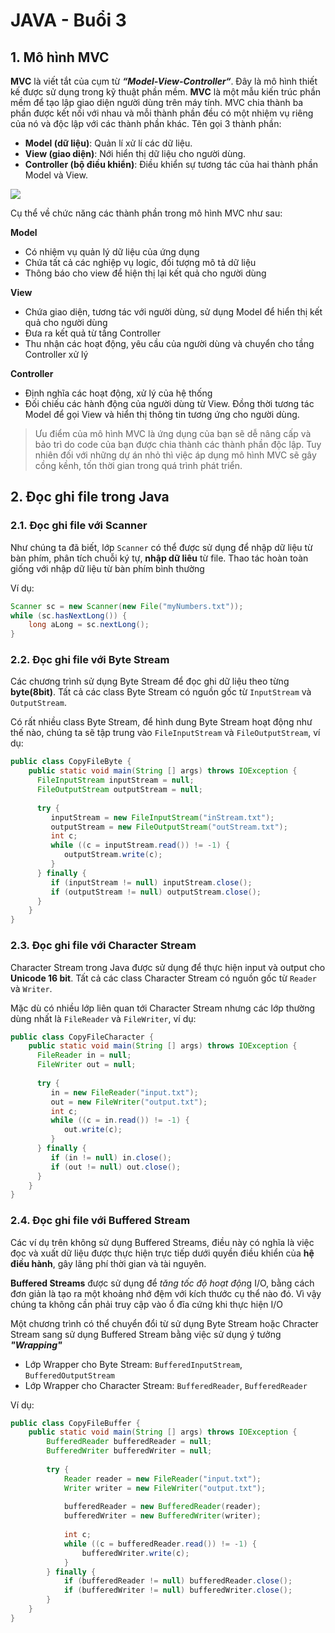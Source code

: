 # JAVA - Buổi 3

## 1. Mô hình MVC

**MVC** là viết tắt của cụm từ ***“Model-View-Controller“***. Đây là mô hình thiết kế được sử dụng trong kỹ thuật phần mềm. **MVC** là một mẫu kiến trúc phần mềm để tạo lập giao diện người dùng trên máy tính. MVC chia thành ba phần được kết nối với nhau và mỗi thành phần đều có một nhiệm vụ riêng của nó và độc lập với các thành phần khác. Tên gọi 3 thành phần:

- **Model (dữ liệu)**: Quản lí xử lí các dữ liệu.
- **View (giao diện)**: Nới hiển thị dữ liệu cho người dùng.
- **Controller (bộ điều khiển)**: Điều khiển sự tương tác của hai thành phần Model và View.

![](https://vietnix.vn/wp-content/uploads/2021/07/MVC.webp)

Cụ thể về chức năng các thành phần trong mô hình MVC như sau:

**Model**
- Có nhiệm vụ quản lý dữ liệu của ứng dụng
- Chứa tất cả các nghiệp vụ logic, đối tượng mô tả dữ liệu
- Thông báo cho view để hiện thị lại kết quả cho người dùng

**View**
- Chứa giao diện, tương tác với người dùng, sử dụng Model để hiển thị kết quả cho người dùng
- Đưa ra kết quả từ tầng Controller
- Thu nhận các hoạt động, yêu cầu của người dùng và chuyển cho tầng Controller xử lý

**Controller**
- Định nghĩa các hoạt động, xử lý của hệ thống
- Đối chiếu các hành động của người dùng từ View. Đồng thời tương tác Model để gọi View và hiển thị thông tin tương ứng cho người dùng.

> Ưu điểm của mô hình MVC là ứng dụng của bạn sẽ dễ nâng cấp và bảo trì do code của bạn được chia thành các thành phần độc lập. Tuy nhiên đối với những dự án nhỏ thì việc áp dụng mô hình MVC sẽ gây cồng kềnh, tốn thời gian trong quá trình phát triển.

## 2. Đọc ghi file trong Java

### 2.1. Đọc ghi file với Scanner

Như chúng ta đã biết, lớp `Scanner` có thể được sử dụng để nhập dữ liệu từ bàn phím, phân tích chuỗi ký tự, **nhập dữ liêu** từ file. Thao tác hoàn toàn giống với nhập dữ liệu từ bàn phím bình thường

Ví dụ:
```java
Scanner sc = new Scanner(new File("myNumbers.txt"));
while (sc.hasNextLong()) {
    long aLong = sc.nextLong();
}
```

### 2.2. Đọc ghi file với Byte Stream

Các chương trình sử dụng Byte Stream để đọc ghi dữ liệu theo từng **byte(8bit)**. Tất cả các class Byte Stream có nguồn gốc từ `InputStream` và `OutputStream`.

Có rất nhiều class Byte Stream, để hình dung Byte Stream hoạt động như thế nào, chúng ta sẽ tập trung vào `FileInputStream` và `FileOutputStream`, ví dụ:

```java
public class CopyFileByte {
    public static void main(String [] args) throws IOException {
      FileInputStream inputStream = null;
      FileOutputStream outputStream = null;
 
      try {
         inputStream = new FileInputStream("inStream.txt");
         outputStream = new FileOutputStream("outStream.txt");
         int c;
         while ((c = inputStream.read()) != -1) {
            outputStream.write(c);           
         }
      } finally {
         if (inputStream != null) inputStream.close();
         if (outputStream != null) outputStream.close();
      }
    }
}
```

### 2.3. Đọc ghi file với Character Stream

Character Stream trong Java được sử dụng để thực hiện input và output cho **Unicode 16 bit**. Tất cả các class Character Stream có nguồn gốc từ `Reader` và `Writer`.

Mặc dù có nhiều lớp liên quan tới Character Stream nhưng các lớp thường dùng nhất là `FileReader` và `FileWriter`, ví dụ:

```java
public class CopyFileCharacter {
    public static void main(String [] args) throws IOException {
      FileReader in = null;
      FileWriter out = null;
 
      try {
         in = new FileReader("input.txt");
         out = new FileWriter("output.txt");
         int c;
         while ((c = in.read()) != -1) {
            out.write(c);           
         }
      } finally {
         if (in != null) in.close();
         if (out != null) out.close();
      }         
    }    
}
```

### 2.4. Đọc ghi file với Buffered Stream

Các ví dụ trên không sử dụng Buffered Streams, điều này có nghĩa là việc đọc và xuất dữ liệu được thực hiện trực tiếp dưới quyền điều khiển của **hệ điều hành**, gây lãng phí thời gian và tài nguyên.

**Buffered Streams** được sử dụng để *tăng tốc độ hoạt độn*g I/O, bằng cách đơn giản là tạo ra một khoảng nhớ đệm với kích thước cụ thể nào đó. Vì vậy chúng ta không cần phải truy cập vào ổ đĩa cứng khi thực hiện I/O

Một chương trình có thể chuyển đổi từ sử dụng Byte Stream hoặc Chracter Stream sang sử dụng Buffered Stream bằng việc sử dụng ý tưởng ***"Wrapping"***

- Lớp Wrapper cho Byte Stream: `BufferedInputStream`, `BufferedOutputStream`
- Lớp Wrapper cho Character Stream: `BufferedReader`, `BufferedReader`

Ví dụ:

```java
public class CopyFileBuffer {
    public static void main(String [] args) throws IOException {
        BufferedReader bufferedReader = null;
        BufferedWriter bufferedWriter = null;
 
        try {
            Reader reader = new FileReader("input.txt");
            Writer writer = new FileWriter("output.txt");
 
            bufferedReader = new BufferedReader(reader);
            bufferedWriter = new BufferedWriter(writer);
    
            int c;                    
            while ((c = bufferedReader.read()) != -1) {
                bufferedWriter.write(c);
            }            
        } finally {
            if (bufferedReader != null) bufferedReader.close();
            if (bufferedWriter != null) bufferedWriter.close();  
        }         
    }    
}
```

